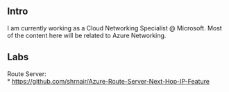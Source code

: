 ## Intro 
I am currently working as a Cloud Networking Specialist @ Microsoft. Most of the content here will be related to Azure Networking.

## Labs
Route Server:
<Br>
      ° https://github.com/shrnair/Azure-Route-Server-Next-Hop-IP-Feature
<!--
**shrnair/shrnair** is a ✨ _special_ ✨ repository because its `README.md` (this file) appears on your GitHub profile.

Here are some ideas to get you started:

- 🔭 I’m currently working on ...
- 🌱 I’m currently learning ...
- 👯 I’m looking to collaborate on ...
- 🤔 I’m looking for help with ...
- 💬 Ask me about ...
- 📫 How to reach me: ...
- 😄 Pronouns: ...
- ⚡ Fun fact: ...
-->
